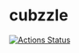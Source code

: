 # cubzzle

[![Actions Status](https://github.com/mbarbin/cubzzle/workflows/CI/badge.svg)](https://github.com/mbarbin/cubzzle/actions)